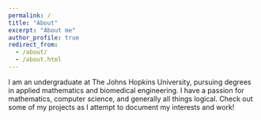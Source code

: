 ```yaml
---
permalink: /
title: "About"
excerpt: "About me"
author_profile: true
redirect_from: 
  - /about/
  - /about.html
---
```


I am an undergraduate at The Johns Hopkins University, pursuing degrees in applied mathematics and biomedical engineering. I have a passion for mathematics, computer science, and generally all things logical. Check out some of my projects as I attempt to document my interests and work!